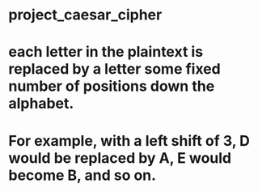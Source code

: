 # project_caesar_cipher

# each letter in the plaintext is replaced by a letter some fixed number of positions  down the alphabet.
# For example, with a left shift of 3, D would be replaced by A, E would become B, and so on.
